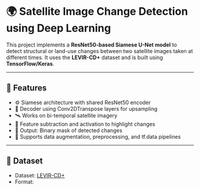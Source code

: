 # 🌍 Satellite Image Change Detection using Deep Learning

This project implements a **ResNet50-based Siamese U-Net model** to detect structural or land-use changes between two satellite images taken at different times. It uses the **LEVIR-CD+** dataset and is built using **TensorFlow/Keras**.

---

## 📌 Features

- ⚙️ Siamese architecture with shared ResNet50 encoder
- 🧠 Decoder using Conv2DTranspose layers for upsampling
- 🛰️ Works on bi-temporal satellite imagery
- 🔄 Feature subtraction and activation to highlight changes
- 🎯 Output: Binary mask of detected changes
- 🚀 Supports data augmentation, preprocessing, and tf.data pipelines

---

## 📁 Dataset

- Dataset: [LEVIR-CD+](https://www.kaggle.com/datasets/mdrifaturrahman33/levir-cd)
- Format:
